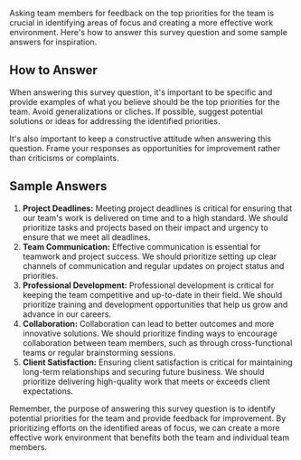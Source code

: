 

Asking team members for feedback on the top priorities for the team is crucial in identifying areas of focus and creating a more effective work environment. Here's how to answer this survey question and some sample answers for inspiration.

How to Answer
-------------

When answering this survey question, it's important to be specific and provide examples of what you believe should be the top priorities for the team. Avoid generalizations or cliches. If possible, suggest potential solutions or ideas for addressing the identified priorities.

It's also important to keep a constructive attitude when answering this question. Frame your responses as opportunities for improvement rather than criticisms or complaints.

Sample Answers
--------------

1. **Project Deadlines:** Meeting project deadlines is critical for ensuring that our team's work is delivered on time and to a high standard. We should prioritize tasks and projects based on their impact and urgency to ensure that we meet all deadlines.
2. **Team Communication:** Effective communication is essential for teamwork and project success. We should prioritize setting up clear channels of communication and regular updates on project status and priorities.
3. **Professional Development:** Professional development is critical for keeping the team competitive and up-to-date in their field. We should prioritize training and development opportunities that help us grow and advance in our careers.
4. **Collaboration:** Collaboration can lead to better outcomes and more innovative solutions. We should prioritize finding ways to encourage collaboration between team members, such as through cross-functional teams or regular brainstorming sessions.
5. **Client Satisfaction:** Ensuring client satisfaction is critical for maintaining long-term relationships and securing future business. We should prioritize delivering high-quality work that meets or exceeds client expectations.

Remember, the purpose of answering this survey question is to identify potential priorities for the team and provide feedback for improvement. By prioritizing efforts on the identified areas of focus, we can create a more effective work environment that benefits both the team and individual team members.
